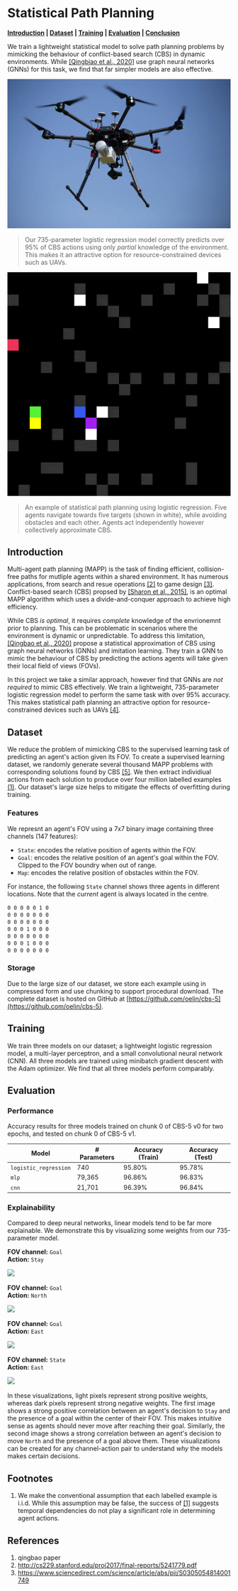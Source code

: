 # Statistical Path Planning

**[Introduction](#introduction) | [Dataset](#dataset) | [Training](#training) | [Evaluation](#evaluation) | [Conclusion](#conclusion)**

We train a lightweight statistical model to solve path planning problems by mimicking the behaviour of conflict-based search (CBS) in dynamic environments. While [[Qingbiao et al., 2020]](#references) use graph neural networks (GNNs) for this task, we find that far simpler models are also effective.

![](https://github.com/oelin/statistical-path-planning/blob/main/images/uav.webp)

>  Our 735-parameter logistic regression model correctly predicts over 95% of CBS actions using only *partial* knowledge of the environment. This makes it an attractive option for resource-constrained devices such as UAVs.

![](https://github.com/oelin/statistical-path-planning/blob/main/images/example.gif)

> An example of statistical path planning using logistic regression. Five agents navigate towards five targets (shown in white), while avoiding obstacles and each other. Agents act independently however collectively approximate CBS.


## Introduction

Multi-agent path planning (MAPP) is the task of finding efficient, collision-free paths for mutliple agents within a shared environment. It has numerous applications, from search and resue operations [[2]](#references) to game design [[3]](#references). Conflict-based search (CBS) propsed by [[Sharon et al., 2015]](#references), is an optimal MAPP algorithm which uses a divide-and-conquer approach to achieve high efficiency. 

While CBS *is optimal*, it requires *complete* knowledge of the envrionemnt prior to planning. This can be problematic in scenarios where the environment is dynamic or unpredictable. To address this limitation, [[Qingbao et al., 2020]](#references) propose a statistical approximation of CBS using graph neural networks (GNNs) and imitation learning. They train a GNN to mimic the behaviour of CBS by predicting the actions agents will take given their local field of views (FOVs).

In this project we take a similar approach, however find that GNNs are *not required* to mimic CBS effectively. We train a lightweight, 735-parameter logistic regression model to perform the same task with over 95% accuracy. This makes statistical path planning an attractive option for resource-constrained devices such as UAVs [[4]](#references).


## Dataset

We reduce the problem of mimicking CBS to the supervised learning task of predicting an agent's action given its FOV. To create a supervised learning dataset, we randomly generate several thousand MAPP problems with corresponding solutions found by CBS [[5]](#references). We then extract individiual actions from each solution to produce over four million labelled examples [(1)](#footnotes). Our dataset's large size helps to mitigate the effects of overfitting during training.


### Features 

We represnt an agent's FOV using a 7x7 binary image containing three channels (147 features):

- `State`: encodes the relative position of agents within the FOV.
- `Goal`: encodes the relative position of an agent's goal within the FOV. Clipped to the FOV boundry when out of range.
- `Map`: encodes the relative position of obstacles within the FOV.

For instance, the following `State` channel shows three agents in different locations. Note that the *current* agent is always located in the centre.


```
0 0 0 0 0 1 0
0 0 0 0 0 0 0
0 0 0 0 0 0 0
0 0 0 1 0 0 0
0 0 0 0 0 0 0
0 0 0 1 0 0 0
0 0 0 0 0 0 0
```


### Storage

Due to the large size of our dataset, we store each example using in compressed form and use chunking to support procedural download. The complete dataset is hosted on GitHub at [https://github.com/oelin/cbs-5](https://github.com/oelin/cbs-5).


## Training

We train three models on our dataset; a lightweight logistic regression model, a multi-layer perceptron, and a small convolutional neural network (CNN). All three models are trained using minibatch gradient descent with the Adam optimizer. We find that all three models perform comparably. 


## Evaluation


### Performance

Accuracy results for three models trained on chunk 0 of CBS-5 v0 for two epochs, and tested on chunk 0 of CBS-5 v1.

| Model                 | # Parameters | Accuracy (Train) | Accuracy (Test) |
|-----------------------|--------------|------------------|-----------------|
| `logistic_regression` | 740          | 95.80%           | 95.78%          |
| `mlp`                 | 79,365       | 96.86%           | 96.83%          |
| `cnn`                 | 21,701       | 96.39%           | 96.84%          |


### Explainability

Compared to deep neural networks, linear models tend to be far more explainable. We demonstrate this by visualizing some weights from our 735-parameter model.

**FOV channel:** `Goal`  
**Action:** `Stay`

![](https://github.com/oelin/generative-path-planning/blob/main/images/features0.png)

**FOV channel:** `Goal`  
**Action:** `North`

![](https://github.com/oelin/generative-path-planning/blob/main/images/features1.png)

**FOV channel:** `Goal`  
**Action:** `East`

![](https://github.com/oelin/generative-path-planning/blob/main/images/features2.png)

**FOV channel:** `State`  
**Action:** `East`

![](https://github.com/oelin/generative-path-planning/blob/main/images/features3.png)

In these visualizations, light pixels represent strong positive weights, whereas dark pixels represent strong negative weights. The first image shows a strong positive correlation between an agent's decision to `Stay` and the presence of a goal within the center of their FOV. This makes intuitive sense as agents should never move after reaching their goal. Similarly, the second image shows a strong correlation between an agent's decision to move `North` and the presence of a goal above them. These visualizations can be created for any channel-action pair to understand *why* the models makes certain decisions.


## Footnotes

1. We make the conventional assumption that each labelled example is i.i.d. While this assumption may be false, the success of [[1]](#reference) suggests temporal dependencies do not play a significant role in determining agent actions.


## References
1. qingbao paper
2. http://cs229.stanford.edu/proj2017/final-reports/5241779.pdf
3. https://www.sciencedirect.com/science/article/abs/pii/S0305054814001749
